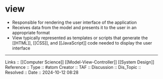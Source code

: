 # view

- Responsible for rendering the user interface of the application
- Receives data from the model and presents it to the user in an appropriate format
- View typically represented as templates or scripts that generate the [[HTML]], [[CSS]], and [[JavaScript]] code needed to display the user interface
---
Links :: [[Computer Science]] [[Model-View-Controller]] [[System Design]] 
Reference ::
Type :: #atom
Creator ::
TAF ::
Discussion ::
Dis_Topic :: 
Resolved ::
Date :: 2024-10-12 08:28
